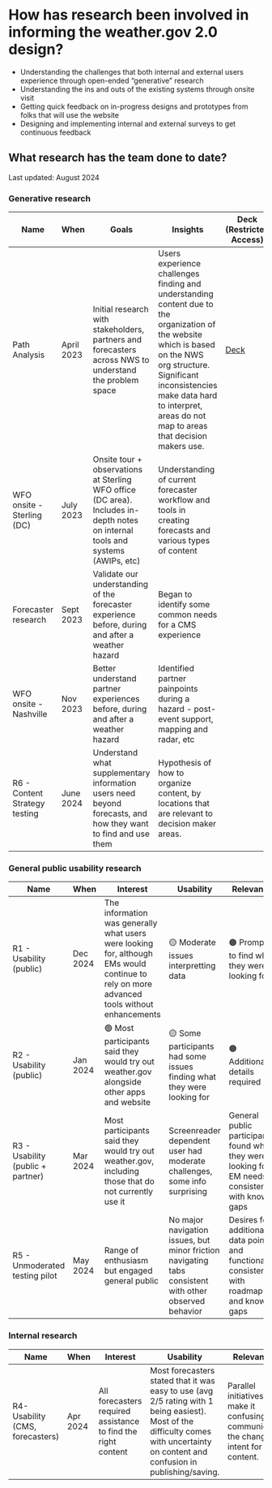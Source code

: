 <h1> How has research been involved in informing the weather.gov 2.0 design? </h1>

* Understanding the challenges that both internal and external users experience through open-ended “generative” research 
* Understanding the ins and outs of the existing systems through onsite visit 
* Getting quick feedback on in-progress designs and prototypes from folks that will use the website
* Designing and implementing internal and external surveys to get continuous feedback 

<h2> What research has the team done to date? </h2>
<p>Last updated: August 2024 </p>

<h3> Generative research </h3>

| Name  | When  | Goals  | Insights  | Deck (Restricted Access) |
| -------- | ------- | -------- | ------- |------- |
| Path Analysis | April 2023 | Initial research with stakeholders, partners and forecasters across NWS to understand the problem space | Users experience challenges finding and understanding content due to the organization of the website which is based on the NWS org structure. Significant inconsistencies make data hard to interpret, areas do not map to areas that decision makers use. |[Deck](https://docs.google.com/presentation/d/1u6_msv_ogHgPo_1D8OZCnc_VxRAMMf7L4kmII1ZcSy4/edit?usp=sharing)|
| WFO onsite - Sterling (DC) | July 2023 | Onsite tour + observations at Sterling WFO office (DC area). Includes in-depth notes on internal tools and systems (AWIPs, etc) | Understanding of current forecaster workflow and tools in creating forecasts and various types of content  |
| Forecaster research | Sept 2023 | Validate our understanding of the forecaster experience before, during and after a weather hazard | Began to identify some common needs for a CMS experience |
| WFO onsite - Nashville | Nov 2023 | Better understand partner experiences before, during and after a weather hazard | Identified partner painpoints during a hazard - post-event support, mapping and radar, etc |
| R6 - Content Strategy testing | June 2024 | Understand what supplementary information users need beyond forecasts, and how they want to find and use them | Hypothesis of how to organize content, by locations that are relevant to decision maker areas.  |


<h3> General public usability research </h3>

| Name  | When  | Interest  | Usability| Relevance| Comprehension| Summary |
| -------- | ------- | -------- | ------- |------- | -------- | -------- |
| R1 - Usability (public) | Dec 2024 | The information was generally what users were looking for, although EMs would continue to rely on more advanced tools without enhancements | 🟡 Moderate issues interpretting data | 🟠 Prompts to find what they were looking for |  -------- |[Deck - Internal Access only](https://docs.google.com/presentation/d/1tbOs4QxaAPvD-RO9-cv8ZJCvBRMWYN3egQxbWi5tGeg/edit?usp=sharing)|
| R2 - Usability (public) | Jan 2024 |  🟢 Most participants said they would try out weather.gov alongside other apps and website | 🟡 Some participants had some issues finding what they were looking for | 🟠 Additional details required | 🟠 Issues interpreting metrics | [Deck - Internal Access only](https://docs.google.com/presentation/d/1fspeYmrbelbo4Gcq6Wb7lR1hdPAXhiO-K_KJUtoQS1I/edit?usp=drive_link)|
| R3 - Usability (public + partner)| Mar 2024 | Most participants said they would try out weather.gov, including those that do not currently use it | Screenreader dependent user had moderate challenges, some info surprising | General public participants found what they were looking for, EM needs consistent with known gaps| Minor issues, most comprehensive issues resolved |[Deck - Internal Access only](https://docs.google.com/presentation/d/1tbOs4QxaAPvD-RO9-cv8ZJCvBRMWYN3egQxbWi5tGeg/edit?usp=sharing)|
| R5 - Unmoderated testing pilot | May 2024 | Range of enthusiasm but engaged general public  | No major navigation issues, but minor friction navigating tabs consistent with other observed behavior | Desires for additional data points and functionality consistent with roadmap and known gaps | No major issues |[Deck - Internal Access only](https://docs.google.com/presentation/d/1tbOs4QxaAPvD-RO9-cv8ZJCvBRMWYN3egQxbWi5tGeg/edit?usp=sharing)|

<h3> Internal research </h3>

| Name  | When  | Interest  | Usability| Relevance| Comprehension|
| -------- | ------- | -------- | ------- |------- | -------- |
| R4- Usability (CMS, forecasters) | Apr 2024 | All forecasters required assistance to find the right content | Most forecasters stated that it was easy to use (avg 2/5 rating with 1 being easiest). Most of the difficulty comes with uncertainty on content and confusion in publishing/saving.  | Parallel initiatives make it confusing to communicate the changed intent for content. | Supports general workflow but does not support recent innovations in workflows |

